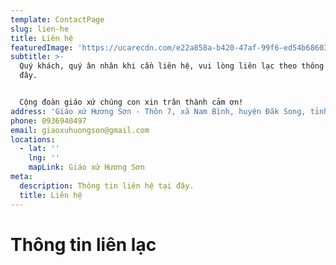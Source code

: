 ```yaml
---
template: ContactPage
slug: lien-he
title: Liên hệ
featuredImage: 'https://ucarecdn.com/e22a858a-b420-47af-99f6-ed54b6860333/'
subtitle: >-
  Quý khách, quý ân nhân khi cần liên hệ, vui lòng liên lạc theo thông tin dưới
  đây. 


  Cộng đoàn giáo xứ chúng con xin trân thành cảm ơn!
address: 'Giáo xứ Hương Sơn - Thôn 7, xã Nam Bình, huyện Đăk Song, tỉnh Đăk Nông'
phone: 0936940497
email: giaoxuhuongson@gmail.com
locations:
  - lat: ''
    lng: ''
    mapLink: Giáo xứ Hương Sơn
meta:
  description: Thông tin liên hệ tại đây.
  title: Liên hệ
---
```

# Thông tin liên lạc
